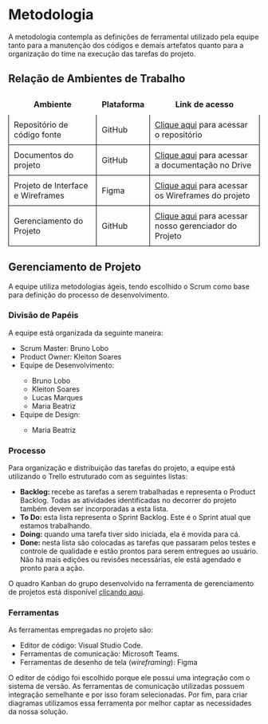 
# Metodologia

A metodologia contempla as definições de ferramental utilizado pela equipe tanto para a manutenção dos códigos e demais artefatos quanto para a organização do time na execução das tarefas do projeto.

## Relação de Ambientes de Trabalho

<table style="border-collapse: collapse;">
  <tr>
    <th style="border: 1px solid white; padding: 10px;">Ambiente</th>
    <th style="border: 1px solid white; padding: 10px;">Plataforma</th>
    <th style="border: 1px solid white; padding: 10px;">Link de acesso</th>
  </tr>
  <tr>
    <td style="border: 1px solid black; padding: 10px;">Repositório de código fonte</td>
    <td style="border: 1px solid black; padding: 10px;">GitHub</td>
    <td style="border: 1px solid black; padding: 10px;"><a href="https://github.com/ICEI-PUC-Minas-PMV-ADS/PMV-ADS-2023-1-E1-PROJ-WEB-T11-Time2-CONCRETIZE.git" target="_blank">Clique aqui</a> para acessar o repositório</td>
  </tr>
  <tr>
    <td style="border: 1px solid black; padding: 10px;">Documentos do projeto</td>
    <td style="border: 1px solid black; padding: 10px;">GitHub</td>
    <td style="border: 1px solid black; padding: 10px;"><a href="https://github.com/ICEI-PUC-Minas-PMV-ADS/PMV-ADS-2023-1-E1-PROJ-WEB-T11-Time2-CONCRETIZE.git" target="_blank">Clique aqui</a> para acessar a documentação no Drive</td>
  </tr>
  <tr>
    <td style="border: 1px solid black; padding: 10px;">Projeto de Interface e  Wireframes</td>
    <td style="border: 1px solid black; padding: 10px;">Figma</td>
    <td style="border: 1px solid black; padding: 10px;"><a href="https://www.figma.com/team_invite/redeem/AAIEjwO9Vzr58NJ9ipwIFE" target="_blank">Clique aqui</a> para acessar os Wireframes do projeto</td>
  </tr>
  <tr>
    <td style="border: 1px solid black; padding: 10px;">Gerenciamento do Projeto</td>
    <td style="border: 1px solid black; padding: 10px;">GitHub</td>
    <td style="border: 1px solid black; padding: 10px;"><a href="https://github.com/ICEI-PUC-Minas-PMV-ADS/PMV-ADS-2023-1-E1-PROJ-WEB-T11-Time2-CONCRETIZE.git" target="_blank">Clique aqui</a> para acessar nosso gerenciador do Projeto</td>
  </tr>
</table>


<!-- ## Controle de Versão

A ferramenta de controle de versão adotada no projeto foi o
[Git](https://git-scm.com/), sendo que o [Github](https://github.com)
foi utilizado para hospedagem do repositório.

O projeto segue a seguinte convenção para o nome de branches:

- `main`: versão estável já testada do software
- `unstable`: versão já testada do software, porém instável
- `testing`: versão em testes do software
- `dev`: versão de desenvolvimento do software

Quanto à gerência de issues, o projeto adota a seguinte convenção para
etiquetas:

- `documentation`: melhorias ou acréscimos à documentação
- `bug`: uma funcionalidade encontra-se com problemas
- `enhancement`: uma funcionalidade precisa ser melhorada
- `feature`: uma nova funcionalidade precisa ser introduzida

Discuta como a configuração do projeto foi feita na ferramenta de versionamento escolhida. Exponha como a gerência de tags, merges, commits e branchs é realizada. Discuta como a gerência de issues foi realizada.

> **Links Úteis**:
> - [Tutorial GitHub](https://guides.github.com/activities/hello-world/)
> - [Git e Github](https://www.youtube.com/playlist?list=PLHz_AreHm4dm7ZULPAmadvNhH6vk9oNZA)
>  - [Comparando fluxos de trabalho](https://www.atlassian.com/br/git/tutorials/comparing-workflows)
> - [Understanding the GitHub flow](https://guides.github.com/introduction/flow/)
> - [The gitflow workflow - in less than 5 mins](https://www.youtube.com/watch?v=1SXpE08hvGs) -->

## Gerenciamento de Projeto

A equipe utiliza metodologias ágeis, tendo escolhido o Scrum como base para definição do processo de desenvolvimento.

### Divisão de Papéis

A equipe está organizada da seguinte maneira:

<ul>
 <li>Scrum Master: Bruno Lobo</li>
 <li>Product Owner: Kleiton Soares</li>
 <li>Equipe de Desenvolvimento:</li>
  <ul>
   <li>Bruno Lobo</li>
   <li>Kleiton Soares</li>
   <li>Lucas Marques</li>
   <li>Maria Beatriz</li>
  </ul>
 <li>Equipe de Design:</li>
  <ul>
   <li>Maria Beatriz</li>
  </ul>
</ul>

<!-- > **Links Úteis**:
> - [11 Passos Essenciais para Implantar Scrum no seu 
> Projeto](https://mindmaster.com.br/scrum-11-passos/)
> - [Scrum em 9 minutos](https://www.youtube.com/watch?v=XfvQWnRgxG0) -->

### Processo

Para organização e distribuição das tarefas do projeto, a equipe está utilizando o Trello estruturado com as seguintes listas: 
 
<!-- > **Links Úteis**:
> - [Project management, made simple](https://github.com/features/project-management/)
> - [Sobre quadros de projeto](https://docs.github.com/pt/github/managing-your-work-on-github/about-project-boards)
> - [Como criar Backlogs no Github](https://www.youtube.com/watch?v=RXEy6CFu9Hk)
> - [Tutorial Slack](https://slack.com/intl/en-br/) -->

<ul>
 <li><strong>Backlog: </strong>recebe as tarefas a serem trabalhadas e representa o Product Backlog. Todas as atividades identificadas no decorrer do projeto também devem ser incorporadas a esta lista.</li>
 <li><strong>To Do: </strong>esta lista representa o Sprint Backlog. Este é o Sprint atual que estamos trabalhando.</li>
 <li><strong>Doing: </strong>quando uma tarefa tiver sido iniciada, ela é movida para cá.</li>
 <li><strong>Done: </strong>nesta lista são colocadas as tarefas que passaram pelos testes e controle de qualidade e estão prontos para serem entregues ao usuário. Não há mais edições ou revisões necessárias, ele está agendado e pronto para a ação.</li>
</ul>

O quadro Kanban do grupo desenvolvido na ferramenta de gerenciamento de projetos está disponível <a href="https://github.com/orgs/ICEI-PUC-Minas-PMV-ADS/projects/434" target="_blank">clicando aqui</a>.


### Ferramentas

As ferramentas empregadas no projeto são:

- Editor de código: Visual Studio Code.
- Ferramentas de comunicação: Microsoft Teams.
- Ferramentas de desenho de tela (_wireframing_): Figma

O editor de código foi escolhido porque ele possui uma integração com o
sistema de versão. As ferramentas de comunicação utilizadas possuem
integração semelhante e por isso foram selecionadas. Por fim, para criar
diagramas utilizamos essa ferramenta por melhor captar as
necessidades da nossa solução.

<!-- Liste quais ferramentas foram empregadas no desenvolvimento do projeto, justificando a escolha delas, sempre que possível.
 
> **Possíveis Ferramentas que auxiliarão no gerenciamento**: 
> - [Slack](https://slack.com/)
> - [Github](https://github.com/) -->
